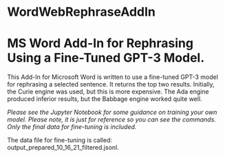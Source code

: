 # WordWebRephraseAddIn
# MS Word Add-In for Rephrasing Using a Fine-Tuned GPT-3 Model.

This Add-In for Microsoft Word is written to use a fine-tuned GPT-3 model for rephrasing a selected sentence.  It returns the top two results.  Initially, the Curie engine was used, but this is more expensive.  The Ada engine produced inferior results, but the Babbage engine worked quite well.  

*Please see the Jupyter Notebook for some guidance on training your own model.  Please note, it is just for reference so you can see the commands. Only the final data for fine-tuning is included.*

The data file for fine-tuning is called: output_prepared_10_16_21_filtered.jsonl.
